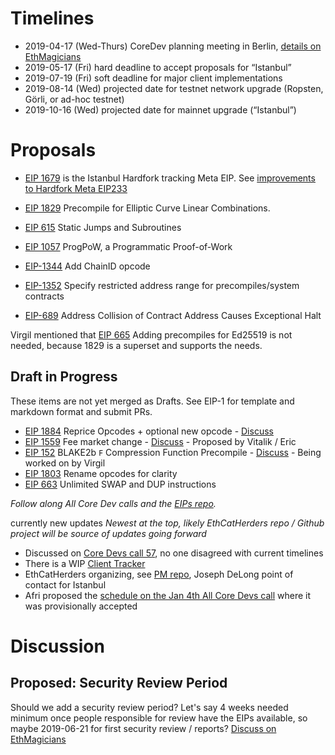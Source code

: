 <!-- TITLE: Istanbul -->
<!-- SUBTITLE: October 2019 Planned Ethereum Network Upgrade -->

# Timelines
* 2019-04-17 (Wed-Thurs) CoreDev planning meeting in Berlin, [details on EthMagicians](https://ethereum-magicians.org/t/istanbul-eth1x-roadmap-planning-meeting-april-17th-18th-in-berlin/2899)
* 2019-05-17 (Fri) hard deadline to accept proposals for “Istanbul”
* 2019-07-19 (Fri) soft deadline for major client implementations
* 2019-08-14 (Wed) projected date for testnet network upgrade (Ropsten, Görli, or ad-hoc testnet)
* 2019-10-16 (Wed) projected date for mainnet upgrade (“Istanbul”)

# Proposals
* [EIP 1679](https://eips.ethereum.org/EIPS/eip-1679) is the Istanbul Hardfork tracking Meta EIP. See [improvements to Hardfork Meta EIP233](https://github.com/ethereum/EIPs/pull/1852)


* [EIP 1829](https://eips.ethereum.org/EIPS/eip-1829) Precompile for Elliptic Curve Linear Combinations.
* [EIP 615](https://eips.ethereum.org/EIPS/eip-615) Static Jumps and Subroutines
* [EIP 1057](https://eips.ethereum.org/EIPS/eip-1057) ProgPoW, a Programmatic Proof-of-Work
* [EIP-1344](https://eips.ethereum.org/EIPS/eip-1344) Add ChainID opcode
* [EIP-1352](https://eips.ethereum.org/EIPS/eip-1352) Specify restricted address range for precompiles/system contracts
* [EIP-689](https://eips.ethereum.org/EIPS/eip-689) Address Collision of Contract Address Causes Exceptional Halt


Virgil mentioned that [EIP 665](https://eips.ethereum.org/EIPS/eip-665) Adding precompiles for Ed25519 is not needed, because 1829 is a superset and supports the needs.

## Draft in Progress
These items are not yet merged as Drafts. See EIP-1 for template and markdown format and submit PRs.

* [EIP 1884](https://github.com/ethereum/EIPs/blob/dcc573e74adc0e6dd25821ddaabf862e8f85e107/EIPS/eip-1884.md) Reprice Opcodes + optional new opcode - [Discuss](https://ethereum-magicians.org/t/opcode-repricing/3024)
* [EIP 1559](https://github.com/ethereum/EIPs/issues/1559) Fee market change - [Discuss](https://ethereum-magicians.org/t/eip-1559-fee-market-change-for-eth-1-0-chain/2783) - Proposed by Vitalik / Eric
* [EIP 152](https://github.com/ethereum/EIPs/issues/152) BLAKE2b `F` Compression Function Precompile - [Discuss](https://ethereum-magicians.org/t/istanbul-eth1x-roadmap-planning-meeting-april-17th-18th-in-berlin/2899/21) - Being worked on by Virgil
* [EIP 1803](https://github.com/ethereum/EIPs/pull/1803) Rename opcodes for clarity
* [EIP 663](https://eips.ethereum.org/EIPS/eip-663) Unlimited SWAP and DUP instructions

_Follow along All Core Dev calls and the [EIPs repo](https://github.com/ethereum/EIPs)._


currently new updates
_Newest at the top, likely EthCatHerders repo / Github project will be source of updates going forward_

* Discussed on [Core Devs call 57](https://github.com/ethereum/pm/issues/83), no one disagreed with current timelines
* There is a WIP [Client Tracker](/roadmap/istanbul/tracker)
* EthCatHerders organizing, see [PM repo](https://github.com/ethereum-cat-herders/PM/tree/master/Hard%20Fork%20Planning%20and%20Coordination), Joseph DeLong point of contact for Istanbul 
* Afri proposed the [schedule on the Jan 4th All Core Devs call](https://github.com/ethereum/pm/issues/66#issuecomment-450840440) where it was provisionally accepted

# Discussion
## Proposed: Security Review Period
Should we add a security review period? Let's say 4 weeks needed minimum once people responsible for review have the EIPs available, so maybe 2019-06-21 for first security review / reports? [Discuss on EthMagicians](https://ethereum-magicians.org/t/security-review-period-for-hardfork-roadmap/2721)

